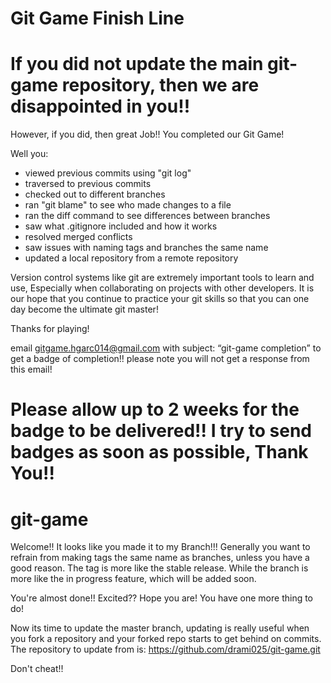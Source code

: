
Git Game Finish Line
==========

If you did not update the main git-game repository, then we are disappointed in you!!
=======

However, if you did, then great Job!!
You completed our Git Game!


Well you:

- viewed previous commits using "git log"
- traversed to previous commits
- checked out to different branches
- ran "git blame" to see who made changes to a file
- ran the diff command to see differences between branches
- saw what .gitignore included and how it works
- resolved merged conflicts
- saw issues with naming tags and branches the same name
- updated a local repository from a remote repository
 
 Version control systems like git are extremely important tools to learn and use, 
 Especially when collaborating on projects with other developers. 
 It is our hope that you continue to practice your git skills so that you can one day become the ultimate git master!

 Thanks for playing!

 email gitgame.hgarc014@gmail.com with subject: “git-game completion” to get a badge of completion!!
 please note you will not get a response from this email!

 **Please allow up to 2 weeks for the badge to be delivered!!**
 **I try to send badges as soon as possible, Thank You!!**
=======
git-game
========

Welcome!! It looks like you made it to my Branch!!!
Generally you want to refrain from making tags the same name as branches, unless you have a good reason.
The tag is more like the stable release.
While the branch is more like the in progress feature, which will be added soon.

You're almost done!! Excited?? Hope you are! You have one more thing to do!

Now its time to update the master branch, updating is really useful when you fork a repository and your forked repo starts to get behind on commits. The repository to update from is: https://github.com/drami025/git-game.git

Don't cheat!!

